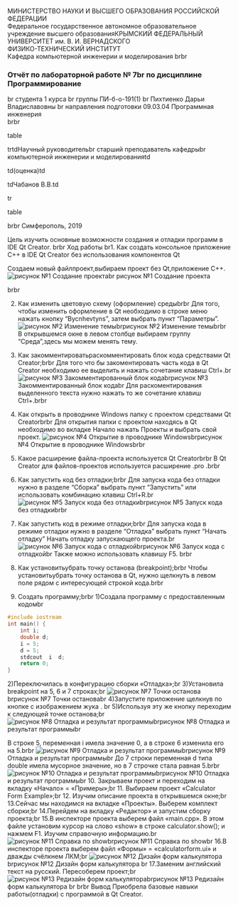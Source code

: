 МИНИСТЕРСТВО НАУКИ  И ВЫСШЕГО ОБРАЗОВАНИЯ РОССИЙСКОЙ ФЕДЕРАЦИИ  
Федеральное государственное автономное образовательное учреждение высшего образованияКРЫМСКИЙ ФЕДЕРАЛЬНЫЙ УНИВЕРСИТЕТ им. В. И. ВЕРНАДСКОГО  
ФИЗИКО-ТЕХНИЧЕСКИЙ ИНСТИТУТ  
Кафедра компьютерной инженерии и моделирования
brbr

### Отчёт по лабораторной работе № 7br по дисциплине Программирование
br
студента 1 курса
br
группы ПИ-б-о-191(1)
br
Пихтиенко Дарьи Владиславовны
br
направления подготовки 09.03.04 Программная инженерия  
brbr


table

trtdНаучный руководительbr старший преподаватель кафедрыbr компьютерной инженерии и моделированияtd

td(оценка)td

tdЧабанов В.В.td

tr

table

brbr
Симферополь, 2019

Цель изучить основные возможности создания и отладки программ в IDE Qt Creator.
brbr
Ход работы
br1. Как создать консольное приложение С++ в IDE Qt Creator без использования компонентов Qt    
 
  Создаем новый файлпроект,выбираем проект без Qt,приложение С++.
 ![рисунок №1 Создание проекта](puc1.jpg)br рисунок №1 Создание проекта
 
 brbr

 2. Как изменить цветовую схему (оформление) средыbrbr
 Для того, чтобы изменить оформление в Qt необходимо в строке меню нажать кнопку “Bycnhevtyns”, затем выбрать пункт “Параметры”.
 ![рисунок №2 Изменение темы](puc2.jpg)brрисунок №2 Изменение темыbrbr
 В открывшемся окне в левом столбце выбираем группу “Среда”,здесь мы можем менять тему.

 3. Как закомментироватьраскомментировать блок кода средствами  Qt Creator;brbr
Для того что бы закоментировать часть кода в  Qt Creator необходимо ее выделить и нажать сочетание клавиш Ctrl+.br
 ![рисунок №3 Закомментированный блок кода](puc3.jpg)brрисунок №3 Закомментированный блок кодаbr
 Для раскоментирования выделенного текста нужно нажать то же сочетание клавиш Ctrl+.brbr
 4. Как открыть в проводнике Windows папку с проектом средствами Qt Creatorbrbr
 Для открытия папки с проектом находясь в Qt необходимо во вкладке Начало нажать Проекты и выбрать свой проект.
![рисунок №4 Открытие в проводнике Windows ](puc4.jpg)brрисунок №4 Открытие в проводнике Windowsbrbr
 5. Какое расширение файла-проекта используется Qt Creatorbrbr
 В Qt Creator для файлов-проектов используется расширение .pro .brbr
 6. Как запустить код без отладки;brbr
 Для запуска кодa без отладки нужно в разделе “Сборка” выбрать пункт “Запустить” или использовать комбинацию клавиш Ctrl+R.br
 ![рисунок №5 Запуск кода без отладки](puc5.jpg)brрисунок №5 Запуск кода без отладкиbrbr

 
 7. Как запустить код в режиме отладки;brbr
 Для запуска кодa в режиме отладки нужно в разделе “Отладка” выбрать пункт “Начать отладку” Начать отладку запускающего проекта.br
 ![рисунок №6 Запуск кода с отладкой](puc6.jpg)brрисунок №6 Запуск кода с отладкойbr
 Также можно использовать клавишу F5.
brbr
8. Как установитьубрать точку останова (breakpoint);brbr
Чтобы установитьубрать точку останова в Qt, нужно щелкнуть в левом поле рядом с интересующей строкой кода.brbr
9. Создать программу;brbr
1)Создала программу с предоставленным кодомbr
```C++
#include iostream
int main() {
    int i;
    double d;
    i = 5;
    d = 5;
    stdcout  i  d;
    return 0;
}
```
2)Переключилась в конфигурацию сборки «Отладка»;br
3)Установила breakpoint на 5, 6 и 7 строках;br
![рисунок №7 Точки останова](puc7.jpg)brрисунок №7 Точки остановаbr
4)Запустите приложение щелкнув по кнопке с изображением жука . br
5)Используя эту же кнопку переходим к следующей точке останова;br
![рисунок №8 Отладка и результат программы](puc8.jpg)brрисунок №8 Отладка и результат программыbr

 В строке 5, переменная i имела значение 0, а в строке 6 изменила его на 5.brbr
 ![рисунок №9 Отладка и результат программы](puc9.jpg)brрисунок №9 Отладка и результат программыbr
 До 7 строки переменная d типа double имела мусорное значение, но в 7 строчке стала равная 5.brbr
 ![рисунок №10 Отладка и результат программы](puc10.jpg)brрисунок №10 Отладка и результат программыbr
 10. Закрываем проект и переходим на вкладку «Начало» = «Примеры»;br
 11. Выбираем проект «Calculator Form Example»;br
  12. Изучим описание проекта в открывшемся окне;br
   13.Сейчас мы находимся на вкладке «Проекты». Выберем комплект сборки;br
    14.Перейдем на вкладку «Редактор» и запустим сборку проекта;br
     15.В инспекторе проекта выберем файл «main.cpp». В этом файле установим курсор на слово «show» в строке calculator.show(); и нажмем F1. Изучим справочную информацию.br
![рисунок №11 Справка по show ](puc11.jpg)brрисунок №11 Справка по showbr
   16.В инспекторе проекта выберем файл «Формы» = «calculatorform.ui» и дважды счёлкнем ЛКМ;br
   ![рисунок №12 Дизайн форм калькулятора ](puc12.jpg)brрисунок №12 Дизайн форм калькулятора br
   17.Заменим английский текст на русский. Пересоберем проект;br
   ![рисунок №13 Редизайн форм калькулятора ](puc13.jpg)brрисунок №13 Редизайн форм калькулятора br
brbr
 Вывод Приобрела базовые навыки работы(отладки) с программой в Qt Creator.
 